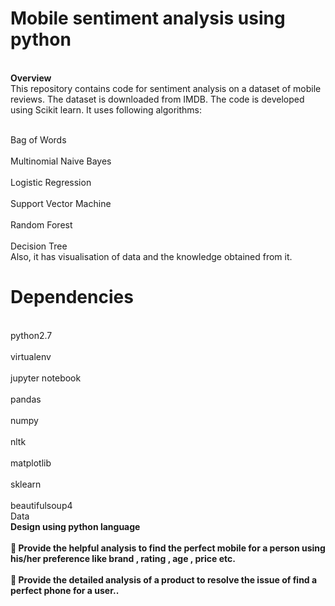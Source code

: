 <h1>Mobile sentiment analysis using python </h1>

<br><b>Overview</b></br>
This repository contains code for sentiment analysis on a dataset of mobile reviews. The dataset is downloaded from IMDB. The code is developed using Scikit learn. It uses following algorithms:

<br>Bag of Words</br>
<br>Multinomial Naive Bayes</br>
<br>Logistic Regression</br>
<br>Support Vector Machine</br>
<br>Random Forest</br>
<br>Decision Tree</br>
Also, it has visualisation of data and the knowledge obtained from it.

<h1>Dependencies</h1>
<br>python2.7</br>
<br>virtualenv</br>
<br>jupyter notebook</br>
<br>pandas</br>
<br>numpy</br>
<br>nltk</br>
<br>matplotlib</br>
<br>sklearn</br>
<br>beautifulsoup4
</br>
Data
<br><b>Design using python language </b></br>
<br><b> Provide the helpful analysis to find the perfect mobile for a person using his/her preference like brand , rating , age , price etc.</b></br>
<br><b> Provide the detailed analysis of a product to resolve the issue of find a perfect phone for a user..</b></br>
